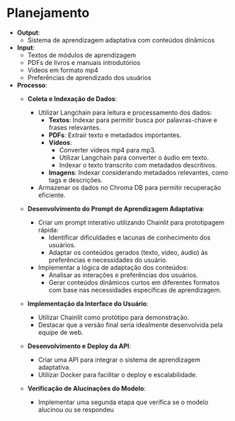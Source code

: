 # Planejamento

- **Output**:
    - Sistema de aprendizagem adaptativa com conteúdos dinâmicos
- **Input**:
    - Textos de módulos de aprendizagem
    - PDFs de livros e manuais introdutórios
    - Vídeos em formato mp4
    - Preferências de aprendizado dos usuários
- **Processo**:
    - **Coleta e Indexação de Dados**:
        - Utilizar Langchain para leitura e processamento dos dados:
            - **Textos**: Indexar para permitir busca por palavras-chave e frases relevantes.
            - **PDFs**: Extrair texto e metadados importantes.
            - **Vídeos**:
                - Converter vídeos mp4 para mp3.
                - Utilizar Langchain para converter o áudio em texto.
                - Indexar o texto transcrito com metadados descritivos.
            - **Imagens**: Indexar considerando metadados relevantes, como tags e descrições.
        - Armazenar os dados no Chroma DB para permitir recuperação eficiente.

    - **Desenvolvimento do Prompt de Aprendizagem Adaptativa**:
        - Criar um prompt interativo utilizando Chainlit para prototipagem rápida:
            - Identificar dificuldades e lacunas de conhecimento dos usuários.
            - Adaptar os conteúdos gerados (texto, vídeo, áudio) às preferências e necessidades do usuário.
        - Implementar a lógica de adaptação dos conteúdos:
            - Analisar as interações e preferências dos usuários.
            - Gerar conteúdos dinâmicos curtos em diferentes formatos com base nas necessidades específicas de aprendizagem.

    - **Implementação da Interface do Usuário**:
        - Utilizar Chainlit como protótipo para demonstração.
        - Destacar que a versão final seria idealmente desenvolvida pela equipe de web.

    - **Desenvolvimento e Deploy da API**:
        - Criar uma API para integrar o sistema de aprendizagem adaptativa.
        - Utilizar Docker para facilitar o deploy e escalabilidade.

    - **Verificação de Alucinações do Modelo**:
        - Implementar uma segunda etapa que verifica se o modelo alucinou ou se respondeu
